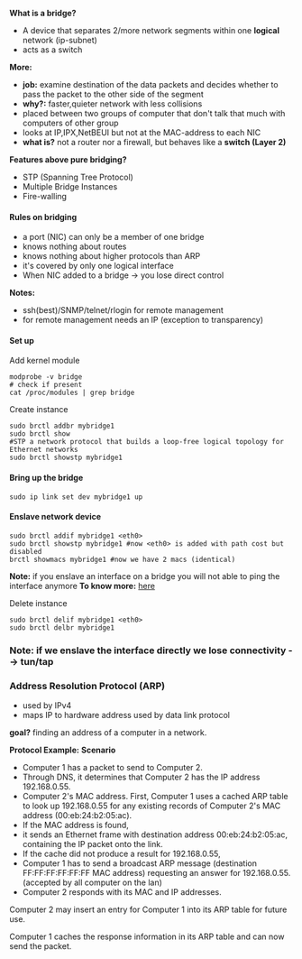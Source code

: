 **What is a bridge?** 
- A device that separates 2/more network segments within one **logical** network (ip-subnet)
- acts as a switch

**More:**
- **job:** examine destination of the data packets and decides whether to pass the packet to the other side of the segment
- **why?:** faster,quieter network with less collisions
- placed between two groups of computer that don't talk that much with computers of other group
- looks at IP,IPX,NetBEUI but not at the MAC-address to each NIC
- **what is?** not a router nor a firewall, but behaves like a **switch (Layer 2)**

**Features above pure bridging?**
- STP (Spanning Tree Protocol)
- Multiple Bridge Instances
- Fire-walling

#### Rules on bridging
- a port (NIC) can only be a member of one bridge
- knows nothing about routes
- knows nothing about higher protocols than ARP
- it's covered by only one logical interface
- When NIC added to a bridge -> you lose direct control

**Notes:**
- ssh(best)/SNMP/telnet/rlogin for remote management
- for remote management needs an IP (exception to transparency)


#### Set up

Add kernel module
```
modprobe -v bridge
# check if present
cat /proc/modules | grep bridge
```

Create instance
```
sudo brctl addbr mybridge1
sudo brctl show
#STP a network protocol that builds a loop-free logical topology for Ethernet networks
sudo brctl showstp mybridge1
```
#### Bring up the bridge
```
sudo ip link set dev mybridge1 up
```

#### Enslave network device
```
sudo brctl addif mybridge1 <eth0>
sudo brctl showstp mybridge1 #now <eth0> is added with path cost but disabled
brctl showmacs mybridge1 #now we have 2 macs (identical) 
```
**Note:** if you enslave an interface on a bridge you will not able to ping the interface anymore
**To know more:** [here](https://www.tldp.org/HOWTO/BRIDGE-STP-HOWTO/set-up-the-bridge.html)

Delete instance
```
sudo brctl delif mybridge1 <eth0>
sudo brctl delbr mybridge1
```

### Note: if we enslave the interface directly we lose connectivity --> tun/tap


### Address Resolution Protocol (ARP)
- used by IPv4
- maps IP to hardware address used by data link protocol

**goal?** finding an address of a computer in a network.

**Protocol Example:**
**Scenario**
- Computer 1 has a packet to send to Computer 2. 
- Through DNS, it determines that Computer 2 has the IP address 192.168.0.55.
- Computer 2's MAC address. First, Computer 1 uses a cached ARP table to look up 192.168.0.55 for any existing records of Computer 2's MAC address (00:eb:24:b2:05:ac). 
- If the MAC address is found, 
 - it sends an Ethernet frame with destination address 00:eb:24:b2:05:ac, containing the IP packet onto the link. 
- If the cache did not produce a result for 192.168.0.55, 
 - Computer 1 has to send a broadcast ARP message (destination FF:FF:FF:FF:FF:FF MAC address) requesting an answer for 192.168.0.55.(accepted by all computer on the lan) 
- Computer 2 responds with its MAC and IP addresses.

Computer 2 may insert an entry for Computer 1 into its ARP table for future use.

Computer 1 caches the response information in its ARP table and can now send the packet.



